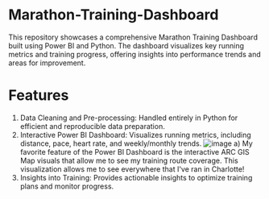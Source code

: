 # Marathon-Training-Dashboard
This repository showcases a comprehensive Marathon Training Dashboard built using Power BI and Python. The dashboard visualizes key running metrics and training progress, offering insights into performance trends and areas for improvement.

# Features
1. Data Cleaning and Pre-processing: Handled entirely in Python for efficient and reproducible data preparation.
2. Interactive Power BI Dashboard: Visualizes running metrics, including distance, pace, heart rate, and weekly/monthly trends.
![image](https://github.com/user-attachments/assets/e0e4af02-b198-4bd7-b0f6-b8d0538834c5)
    a) My favorite feature of the Power BI Dashboard is the interactive ARC GIS Map visuals that allow me to see my training route coverage. This visualization allows me to see everywhere that I've ran in Charlotte!
3. Insights into Training: Provides actionable insights to optimize training plans and monitor progress.
